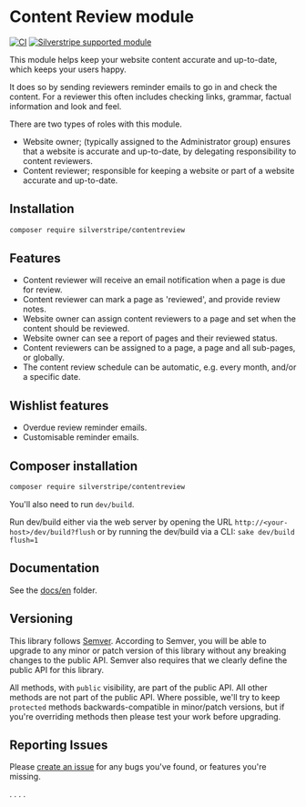 # Content Review module

[![CI](https://github.com/silverstripe/silverstripe-contentreview/actions/workflows/ci.yml/badge.svg)](https://github.com/silverstripe/silverstripe-contentreview/actions/workflows/ci.yml)
[![Silverstripe supported module](https://img.shields.io/badge/silverstripe-supported-0071C4.svg)](https://www.silverstripe.org/software/addons/silverstripe-commercially-supported-module-list/)

This module helps keep your website content accurate and up-to-date, which keeps your users happy.

It does so by sending reviewers reminder emails to go in and check the content. For a reviewer this
often includes checking links, grammar, factual information and look and feel.

There are two types of roles with this module.

 * Website owner; (typically assigned to the Administrator group) ensures that a website is accurate and up-to-date, by delegating responsibility to content reviewers.
 * Content reviewer; responsible for keeping a website or part of a website accurate and up-to-date.

## Installation

```sh
composer require silverstripe/contentreview
```

## Features

 * Content reviewer will receive an email notification when a page is due for review.
 * Content reviewer can mark a page as 'reviewed', and provide review notes.
 * Website owner can assign content reviewers to a page and set when the content should be reviewed.
 * Website owner can see a report of pages and their reviewed status.
 * Content reviewers can be assigned to a page, a page and all sub-pages, or globally.
 * The content review schedule can be automatic, e.g. every month, and/or a specific date.

## Wishlist features

 * Overdue review reminder emails.
 * Customisable reminder emails.

## Composer installation

```sh
composer require silverstripe/contentreview
```

You'll also need to run `dev/build`.

Run dev/build either via the web server by opening the URL `http://<your-host>/dev/build?flush` or
by running the dev/build via a CLI: `sake dev/build flush=1`

## Documentation

See the [docs/en](docs/en/index.md) folder.

## Versioning

This library follows [Semver](http://semver.org). According to Semver, you will be able to upgrade to any minor or patch version of this library without any breaking changes to the public API. Semver also requires that we clearly define the public API for this library.

All methods, with `public` visibility, are part of the public API. All other methods are not part of the public API. Where possible, we'll try to keep `protected` methods backwards-compatible in minor/patch versions, but if you're overriding methods then please test your work before upgrading.

## Reporting Issues

Please [create an issue](https://github.com/silverstripe/silverstripe-contentreview/issues) for any bugs you've found, or features you're missing.

.
.
.
.
